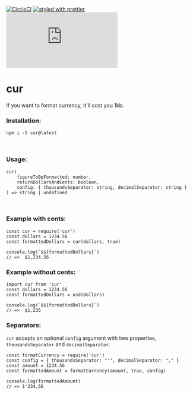 [![CircleCI](https://circleci.com/gh/aervin/cur/tree/master.svg?style=shield)](https://circleci.com/gh/aervin/cur/tree/master)
[![styled with prettier](https://img.shields.io/badge/styled_with-prettier-ff69b4.svg)](https://github.com/prettier/prettier)
![minified](http://img.badgesize.io/aervin/cur/master/cur.js?label=minified)

# cur

If you want to format currency, it'll cost you 1kb.

### Installation:
```
npm i -S cur@latest
```
<br>


### Usage:
```
cur(
    figureToBeFormatted: number,
    returnDollarsAndCents: boolean, 
    config: { thousandsSeparator: string, decimalSeparator: string }
) => string | undefined
```
<br>


### Example with cents:
```
const cur = require('cur')
const dollars = 1234.56
const formattedDollars = cur(dollars, true)

console.log(`$${formattedDollars}`)
// =>  $1,234.56
```

### Example without cents:
```
import cur from 'cur'
const dollars = 1234.56
const formattedDollars = usd(dollars)

console.log(`$${formattedDollars}`)
// =>  $1,235
```

### Separators:
`cur` accepts an optional `config` argument with two properties, `thousandsSeparator` and `decimalSeparator`.
```
const formatCurrency = require('cur')
const config = { thousandsSeparator: "'", decimalSeparator: "," }
const amount = 1234.56
const formattedAmount = formatCurrency(amount, true, config)

console.log(formattedAmount)
// => 1'234,56
```
